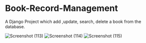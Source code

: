 # Book-Record-Management
A Django Project which add ,update, search, delete a book from the database.

![Screenshot (113)](https://user-images.githubusercontent.com/71366732/125596115-08b821e3-60d4-4ce8-ab15-e47aca42c183.png)
![Screenshot (114)](https://user-images.githubusercontent.com/71366732/125596382-f52d64d0-4327-454a-ab4d-3b9bf3643e7e.png)
![Screenshot (115)](https://user-images.githubusercontent.com/71366732/125596392-480027b9-dbf4-4972-a494-9fdd2224e5a4.png)

